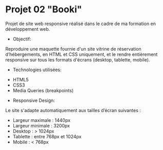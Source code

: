 # Projet 02 "Booki"

Projet de site web responsive réalisé dans le cadre de ma formation en développement web.

* Objectif:

Reproduire une maquette fournie d'un site vitrine de réservation d’hébergements,
en HTML et CSS uniquement, et le rendre entièrement responsive sur tous les formats
d'écrans (desktop, tablette, mobile).

* Technologies utilisées:

- HTML5
- CSS3
- Media Queries (breakpoints)

* Responsive Design:

Le site s'adapte automatiquement aux tailles d’écran suivantes :

- Largeur maximale : 1440px
- Largeur minimale : 3200px
- Desktop : > 1024px  
- Tablette : entre 768px et 1024px  
- Mobile : < 768px
